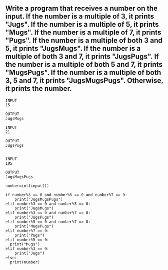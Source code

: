 ## Write a program that receives a number on the input. If the number is a multiple of 3, it prints "Jugs". If the number is a multiple of 5, it prints "Mugs". If the number is a multiple of 7, it prints "Pugs". If the number is a multiple of both 3 and 5, it prints "JugsMugs". If the number is a multiple of both 3 and 7, it prints "JugsPugs". If the number is a multiple of both 5 and 7, it prints "MugsPugs". If the number is a multiple of both 3, 5 and 7, it prints "JugsMugsPugs". Otherwise, it prints the number.
```
INPUT 
15

OUTPUT
JugsMugs

INPUT 
21

OUTPUT
JugsPugs


INPUT 
105

OUTPUT 
JugsMugsPugs
```
```
number=int(input())

if number%3 == 0 and number%5 == 0 and number%7 == 0:
	print("JugsMugsPugs")
elif number%3 == 0 and number%5 == 0:
	print("JugsMugs")
elif number%3 == 0 and number%7 == 0:
	print("JugsPugs")
elif number%5 == 0 and number%7 == 0:
	print("MugsPugs")
elif number%7 == 0:
	print("Pugs")
elif number%5 == 0:
  print("Mugs")
elif number%3 == 0:
	print("Jugs")
else:
  print(number)
```
